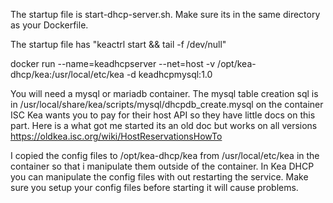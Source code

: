The startup file is start-dhcp-server.sh. Make sure its in the same directory as your Dockerfile. 

The startup file has "keactrl start && tail -f /dev/null"

docker run --name=keadhcpserver --net=host -v /opt/kea-dhcp/kea:/usr/local/etc/kea -d keadhcpmysql:1.0

You will need a mysql or mariadb container. The mysql table creation sql is in /usr/local/share/kea/scripts/mysql/dhcpdb_create.mysql on the container ISC Kea wants you to pay for their host API so they have little docs on this part. Here is a what got me started its an old doc but works on all versions https://oldkea.isc.org/wiki/HostReservationsHowTo

I copied the config files to /opt/kea-dhcp/kea from /usr/local/etc/kea in the container so that i manipulate them outside of the container. In Kea DHCP you can manipulate the config files with out restarting the service. Make sure you setup your config files before starting it will cause problems.

